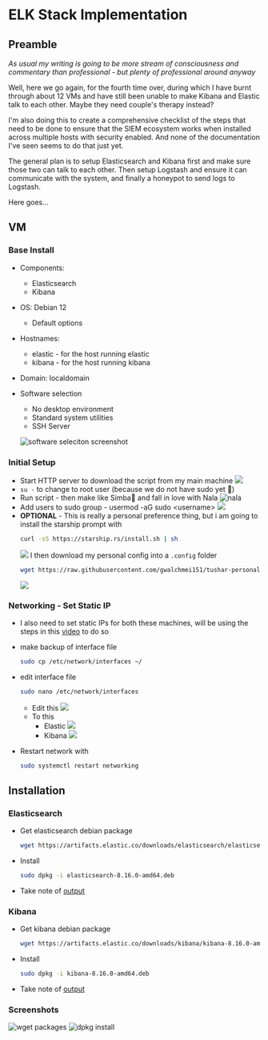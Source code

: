 # ELK Stack Implementation

## Preamble
*As usual my writing is going to be more stream of consciousness and commentary than professional - but plenty of professional around anyway*

Well, here we go again, for the fourth time over, during which I have burnt through about 12 VMs and have still been unable to make Kibana and Elastic talk to each other. Maybe they need couple's therapy instead? 

I'm also doing this to create a comprehensive checklist of the steps that need to be done to ensure that the SIEM ecosystem works when installed across multiple hosts with security enabled. And none of the documentation I've seen seems to do that just yet. 

The general plan is to setup Elasticsearch and Kibana first and make sure those two can talk to each other. Then setup Logstash and ensure it can communicate with the system, and finally a honeypot to send logs to Logstash.

Here goes...

## VM
### Base Install
- Components:
    - Elasticsearch
    - Kibana
- OS: Debian 12
    - Default options
- Hostnames:
    - elastic - for the host running elastic
    - kibana - for the host running kibana
- Domain: localdomain
- Software selection
    - No desktop environment
    - Standard system utilities
    - SSH Server

    ![software seleciton screenshot](/assets/software-selection.png)

### Initial Setup
- Start HTTP server to download the script from my main machine
![](/assets/transferinitialscript.png)
- `su -` to change to root user (because we do not have sudo yet 🥲)
- Run script - then make like Simba🦁 and fall in love with Nala
![nala](/assets/nala.png)
- Add users to sudo group - usermod -aG sudo <username\>
![](/assets/usermodag-users.png)
- **OPTIONAL** - This is really a personal preference thing, but i am going to install the starship prompt with 
    ```bash 
    curl -sS https://starship.rs/install.sh | sh
    ```
    ![](/assets/starship-install.png)
    I then download my personal config into a `.config` folder
    ```bash
    wget https://raw.githubusercontent.com/gwalchmei151/tushar-personal-configs/refs/heads/main/starship.toml
    ```
    ![](/assets/starship-tushar.png)

### Networking - Set Static IP
- I also need to set static IPs for both these machines, will be using the steps in this [video](https://youtu.be/O_wlpD9C4HI?si=YmYPKIspRvKuikw1) to do so

- make backup of interface file
    ```bash
    sudo cp /etc/network/interfaces ~/
    ```
- edit interface file
    ```bash
    sudo nano /etc/network/interfaces
    ```
    - Edit this
        ![](/assets/interfaces-file-original.png)
    - To this
        - Elastic
            ![](/assets/interfaces-elastic-edited.png)
        - Kibana
            ![](/assets/interfaces-kibana-edited.png)
-  Restart network with 
    ```bash
    sudo systemctl restart networking 
    ```

## Installation
### Elasticsearch
- Get elasticsearch debian package
    ```bash
    wget https://artifacts.elastic.co/downloads/elasticsearch/elasticsearch-8.16.0-amd64.deb
    ```
- Install
    ```bash
    sudo dpkg -i elasticsearch-8.16.0-amd64.deb
    ```
- Take note of [output](/information.md)

### Kibana
- Get kibana debian package
    ```bash
    wget https://artifacts.elastic.co/downloads/kibana/kibana-8.16.0-amd64.deb
    ```
- Install
    ```bash
    sudo dpkg -i kibana-8.16.0-amd64.deb
    ```
- Take note of [output](/information.md)
### Screenshots
![wget packages](/assets/wget-packages.png)
![dpkg install](/assets/dpkg-install.png)
